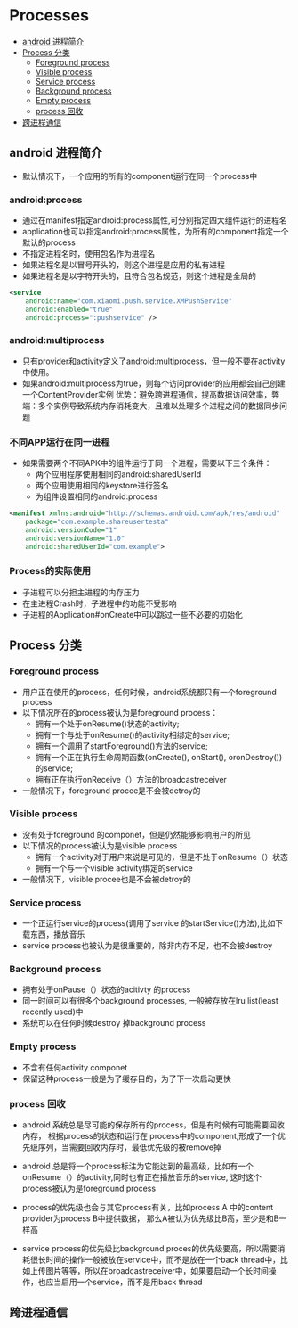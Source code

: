 # Processes

- [android 进程简介](#android-进程简介)
- [Process 分类](#process-分类)
    - [Foreground process](#foreground-process)
    - [Visible process](#visible-process)
    - [Service process](#service-process)
    - [Background process](#background-process)
    - [Empty process](#empty-process)
    - [process 回收](#process-回收)
- [跨进程通信](#跨进程通信)

## android 进程简介

- 默认情况下，一个应用的所有的component运行在同一个process中

### android:process

- 通过在manifest指定android:process属性,可分别指定四大组件运行的进程名
- application也可以指定android:process属性，为所有的component指定一个默认的process
- 不指定进程名时，使用包名作为进程名
- 如果进程名是以冒号开头的，则这个进程是应用的私有进程
- 如果进程名是以字符开头的，且符合包名规范，则这个进程是全局的

```xml
<service
    android:name="com.xiaomi.push.service.XMPushService"
    android:enabled="true"
    android:process=":pushservice" />
```

### android:multiprocess

- 只有provider和activity定义了android:multiprocess，但一般不要在activity中使用。
- 如果android:multiprocess为true，则每个访问provider的应用都会自己创建一个ContentProvider实例
 优势：避免跨进程通信，提高数据访问效率，弊端：多个实例导致系统内存消耗变大，且难以处理多个进程之间的数据同步问题

### 不同APP运行在同一进程

- 如果需要两个不同APK中的组件运行于同一个进程，需要以下三个条件：
  - 两个应用程序使用相同的android:sharedUserId
  - 两个应用使用相同的keystore进行签名
  - 为组件设置相同的android:process

```xml
<manifest xmlns:android="http://schemas.android.com/apk/res/android"
    package="com.example.shareusertesta"
    android:versionCode="1"
    android:versionName="1.0"
    android:sharedUserId="com.example">
```

### Process的实际使用

- 子进程可以分担主进程的内存压力
- 在主进程Crash时，子进程中的功能不受影响
- 子进程的Application#onCreate中可以跳过一些不必要的初始化

## Process 分类

### Foreground process

- 用户正在使用的process，任何时候，android系统都只有一个foreground process
- 以下情况所在的process被认为是foreground process：
    - 拥有一个处于onResume()状态的activity;
    - 拥有一个与处于onResume()的activity相绑定的service;
    - 拥有一个调用了startForeground()方法的service;
    - 拥有一个正在执行生命周期函数(onCreate(), onStart(), oronDestroy())的service;
    - 拥有正在执行onReceive（）方法的broadcastreceiver
- 一般情况下，foreground procee是不会被detroy的

### Visible process

- 没有处于foreground 的componet，但是仍然能够影响用户的所见
- 以下情况的process被认为是visible process：
    - 拥有一个activity对于用户来说是可见的，但是不处于onResume（）状态
    - 拥有一个与一个visible activity绑定的service
- 一般情况下，visible procee也是不会被detroy的

### Service process

- 一个正运行service的process(调用了service 的startService()方法),比如下载东西，播放音乐
- service process也被认为是很重要的，除非内存不足，也不会被destroy

### Background process

- 拥有处于onPause（）状态的acitivty 的process
- 同一时间可以有很多个background processes, 一般被存放在lru list(least recently used)中
- 系统可以在任何时候destroy 掉background process

### Empty process

- 不含有任何activity componet
- 保留这种process一般是为了缓存目的，为了下一次启动更快

### process 回收

- android 系统总是尽可能的保存所有的process，但是有时候有可能需要回收内存，
 根据process的状态和运行在 process中的component,形成了一个优先级序列，当需要回收内存时，最低优先级的被remove掉

- android 总是将一个process标注为它能达到的最高级，比如有一个onResume（）的activity,同时也有正在播放音乐的service,
 这时这个process被认为是foreground process

- process的优先级也会与其它process有关，比如process A 中的content provider为process B中提供数据，
 那么A被认为优先级比B高，至少是和B一样高

- service process的优先级比background proces的优先级要高，所以需要消耗很长时间的操作一般被放在service中，而不是放在一个back thread中，比如上传图片等等，所以在broadcastreceiver中，如果要启动一个长时间操作，也应当启用一个service，而不是用back thread

## 跨进程通信